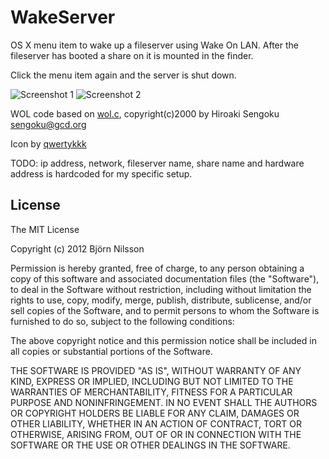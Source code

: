 # WakeServer
OS X menu item to wake up a fileserver using Wake On LAN. After the fileserver has booted a share on it is mounted in the finder.

Click the menu item again and the server is shut down.

![Screenshot 1](https://raw.github.com/bni/WakeServer/master/screenshot1.png)
![Screenshot 2](https://raw.github.com/bni/WakeServer/master/screenshot2.png)

WOL code based on [wol.c](http://www.gcd.org/sengoku/docs/wol.c), copyright(c)2000 by Hiroaki Sengoku <sengoku@gcd.org>

Icon by [qwertykkk](http://qwertykkk.deviantart.com)

TODO: ip address, network, fileserver name, share name and hardware address is hardcoded for my specific setup. 

## License
The MIT License

Copyright (c) 2012 Björn Nilsson

Permission is hereby granted, free of charge, to any person obtaining a copy of this software and associated documentation files (the "Software"), to deal in the Software without restriction, including without limitation the rights to use, copy, modify, merge, publish, distribute, sublicense, and/or sell copies of the Software, and to permit persons to whom the Software is furnished to do so, subject to the following conditions:

The above copyright notice and this permission notice shall be included in all copies or substantial portions of the Software.

THE SOFTWARE IS PROVIDED "AS IS", WITHOUT WARRANTY OF ANY KIND, EXPRESS OR IMPLIED, INCLUDING BUT NOT LIMITED TO THE WARRANTIES OF MERCHANTABILITY, FITNESS FOR A PARTICULAR PURPOSE AND NONINFRINGEMENT. IN NO EVENT SHALL THE AUTHORS OR COPYRIGHT HOLDERS BE LIABLE FOR ANY CLAIM, DAMAGES OR OTHER LIABILITY, WHETHER IN AN ACTION OF CONTRACT, TORT OR OTHERWISE, ARISING FROM, OUT OF OR IN CONNECTION WITH THE SOFTWARE OR THE USE OR OTHER DEALINGS IN THE SOFTWARE.

